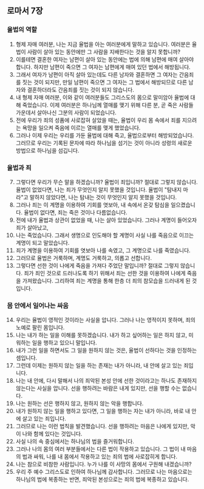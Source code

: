 ## 로마서 7장

### 율법의 역할
1. 형제 자매 여러분, 나는 지금 율법을 아는 여러분에게 말하고 있습니다. 여러분은 율법이 사람이 살아 있는 동안에만 그 사람을 지배한다는 것을 알지 못합니까?
2. 이를테면 결혼한 여자는 남편이 살아 있는 동안에는 법에 의해 남편에 매여 살아야 합니다. 하지만 남편이 죽으면 그 여자는 남편에게 매여 있던 법에서 해방됩니다.
3. 그래서 여자가 남편이 아직 살아 있는데도 다른 남자와 결혼하면 그 여자는 간음죄를 짓는 것이 되지만, 만일 남편이 죽으면 그 여자는 그 법에서 해방되므로 다른 남자와 결혼하더라도 간음죄를 짓는 것이 되지 않습니다.
4. 내 형제 자매 여러분, 이와 같이 여러분들도 그리스도의 몸으로 말미암아 율법에 대해 죽었습니다. 이제 여러분은 하나님께 열매를 맺기 위해 다른 분, 곧 죽은 사람들 가운데서 살아나신 그분의 사람이 되었습니다.
5. 전에 우리가 죄의 성품에 사로잡혀 살았을 때는, 율법이 우리 몸 속에서 죄를 지으려는 욕망을 일으켜 죽음에 이르는 열매를 맺게 했었습니다.
6. 그러나 이제 우리는 우리를 가둔 율법에 대해 죽고, 율법으로부터 해방되었습니다. 그러므로 우리는 기록된 문자에 따라 하나님을 섬기는 것이 아니라 성령의 새로운 방법으로 하나님을 섬깁니다.
### 율법과 죄
7. 그렇다면 우리가 무슨 말을 하겠습니까? 율법이 죄입니까? 절대로 그렇지 않습니다. 율법이 없었다면, 나는 죄가 무엇인지 알지 못했을 것입니다. 율법이 "탐내지 마라"고 말하지 않았다면, 나는 탐내는 것이 무엇인지 알지 못했을 것입니다.
8. 그러나 죄는 이 계명을 이용하여 기회를 엿보아, 내 속에서 온갖 탐심을 일으켰습니다. 율법이 없다면, 죄는 죽은 것이나 다름없습니다.
9. 전에 내가 율법과 상관이 없었을 때, 나는 살아 있었습니다. 그러나 계명이 들어오자 죄가 살아났고,
10. 나는 죽었습니다. 그래서 생명으로 인도해야 할 계명이 사실 나를 죽음으로 이끄는 계명이 되고 말았습니다.
11. 죄가 계명을 이용하여 기회를 엿보아 나를 속였고, 그 계명으로 나를 죽였습니다.
12. 그러므로 율법은 거룩하며, 계명도 거룩하고, 의롭고 선합니다.
13. 그렇다면 선한 것이 나에게 죽음을 가져다 주었단 말입니까? 절대로 그렇지 않습니다. 죄가 죄인 것으로 드러나도록 하기 위해서 죄는 선한 것을 이용하여 나에게 죽음을 가져왔습니다. 그리하여 죄는 계명을 통해 한층 더 죄의 참모습을 드러내게 된 것입니다.
### 몸 안에서 일어나는 싸움
14. 우리는 율법이 영적인 것이라는 사실을 압니다. 그러나 나는 영적이지 못하며, 죄의 노예로 팔린 몸입니다.
15. 나는 내가 하는 일을 이해를 못하겠습니다. 내가 하고 싶어하는 일은 하지 않고, 미워하는 일을 행하고 있으니 말입니다.
16. 내가 그런 일을 하면서도 그 일을 원하지 않는 것은, 율법이 선하다는 것을 인정하는 셈입니다.
17. 그런데 이제는 원하지 않는 일을 하는 존재는 내가 아니라, 내 안에 살고 있는 죄입니다.
18. 나는 내 안에, 다시 말해서 나의 죄악된 본성 안에 선한 것이라고는 하나도 존재하지 않는다는 사실을 압니다. 선을 행하려는 바람은 내게 있지만, 선을 행할 수는 없습니다.
19. 나는 원하는 선은 행하지 않고, 원하지 않는 악을 행합니다.
20. 내가 원하지 않는 일을 행하고 있다면, 그 일을 행하는 자는 내가 아니라, 바로 내 안에 살고 있는 죄입니다.
21. 그러므로 나는 이런 법칙을 발견했습니다. 선을 행하려는 마음은 나에게 있지만, 악이 나와 함께 있다는 것입니다.
22. 사실 나의 속 중심에서는 하나님의 법을 즐거워합니다.
23. 그러나 나의 몸의 여러 부분들에서는 다른 법이 작용하고 있습니다. 그 법이 내 마음의 법과 싸워, 나를 내 몸에서 작용하고 있는 죄의 법에 사로잡히게 합니다.
24. 나는 참으로 비참한 사람입니다. 누가 나를 이 사망의 몸에서 구원해 내겠습니까?
25. 우리 주 예수 그리스도로 인하여 하나님께 감사합니다. 그러므로 나는 마음으로는 하나님의 법에 복종하는 반면, 죄악된 본성으로는 죄의 법에 복종하고 있습니다.
